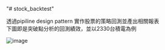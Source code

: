 "# stock_backtest"  

透過pipiline design pattern 實作股票的策略回測並產出相關報表  
下圖即是突破點分析的回測績效，並以2330台積電為例  

![image](https://user-images.githubusercontent.com/34003955/123947664-36769500-d9d3-11eb-9dab-897c4cfd4bba.png)
